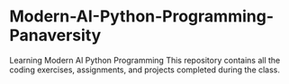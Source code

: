 # Modern-AI-Python-Programming-Panaversity
Learning Modern AI Python Programming
This repository contains all the coding exercises, assignments, and projects completed during the class. 

